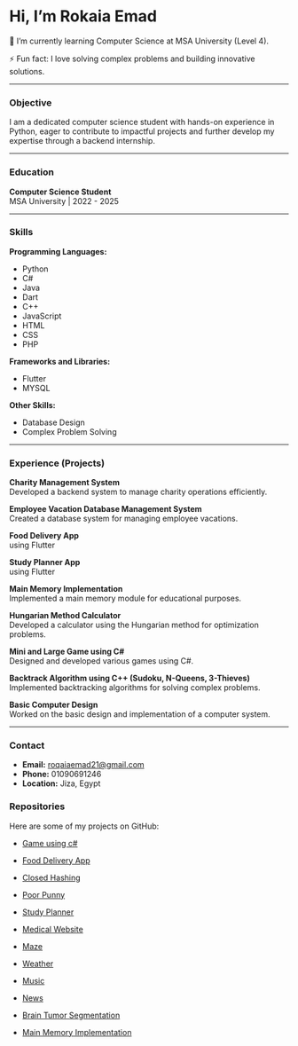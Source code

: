 # Hi, I’m Rokaia Emad

🌱 I’m currently learning Computer Science at MSA University (Level 4).

⚡ Fun fact: I love solving complex problems and building innovative solutions.

---

### Objective
I am a dedicated computer science student with hands-on experience in Python, eager to contribute to impactful projects and further develop my expertise through a backend internship.

---

### Education
**Computer Science Student**  
MSA University | 2022 - 2025  

---

### Skills

**Programming Languages:**
- Python
- C#
- Java
- Dart
- C++
- JavaScript
- HTML
- CSS
- PHP

**Frameworks and Libraries:**
- Flutter
- MYSQL

**Other Skills:**
- Database Design
- Complex Problem Solving

---

### Experience (Projects)

**Charity Management System**  
Developed a backend system to manage charity operations efficiently.

**Employee Vacation Database Management System**  
Created a database system for managing employee vacations.

**Food Delivery App**  
using Flutter

**Study Planner App**  
using Flutter


**Main Memory Implementation**  
Implemented a main memory module for educational purposes.

**Hungarian Method Calculator**  
Developed a calculator using the Hungarian method for optimization problems.

**Mini and Large Game using C#**  
Designed and developed various games using C#.

**Backtrack Algorithm using C++ (Sudoku, N-Queens, 3-Thieves)**  
Implemented backtracking algorithms for solving complex problems.

**Basic Computer Design**  
Worked on the basic design and implementation of a computer system.

---

### Contact

- **Email:** roqaiaemad21@gmail.com
- **Phone:** 01090691246
- **Location:** Jiza, Egypt


### Repositories

Here are some of my projects on GitHub:

- [Game using c#](https://github.com/RokaiaEmad/game)

- [Food Delivery App](https://github.com/RokaiaEmad/Food_Delivery_App)

- [Closed Hashing](https://github.com/RokaiaEmad/Algorithm-Project)

- [Poor Punny](https://github.com/RokaiaEmad/poor-punny-game)

- [Study Planner](https://github.com/RokaiaEmad/Study-Planner)

- [Medical Website](https://github.com/RokaiaEmad/Medical-Website)
  
- [Maze](https://github.com/RokaiaEmad/Maze)
  
- [Weather](https://github.com/RokaiaEmad/Weather_app)
  
- [Music](https://github.com/RokaiaEmad/Music_app)

- [News](https://github.com/RokaiaEmad/News_app)

- [Brain Tumor Segmentation](https://github.com/RokaiaEmad/Brain_Tumor_-Segmentation)


- [Main Memory Implementation](https://github.com/RokaiaEmad/Main-Memory-Implementation)
